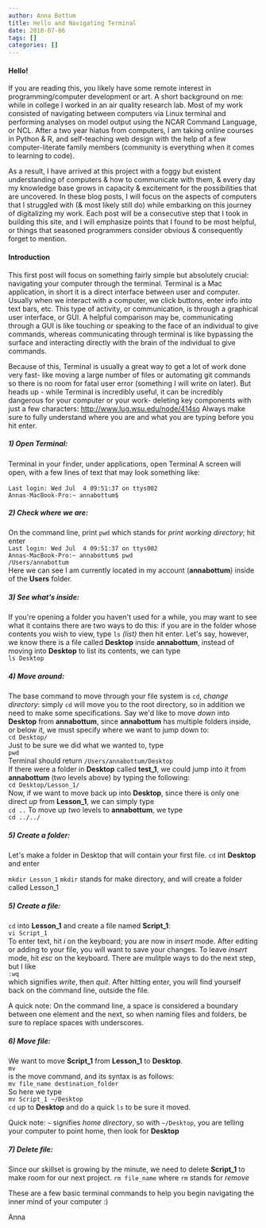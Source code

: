 ```yaml
---
author: Anna Bottum
title: Hello and Navigating Terminal
date: 2018-07-06
tags: []
categories: []
---
```


#### Hello!

If you are reading this, you likely have some remote interest in programming/computer development or art. A short background on me: while in college I worked in an air quality research lab. Most of my work consisted of navigating between computers via Linux terminal and performing analyses on model output using the NCAR Command Language, or NCL. After a two year hiatus from computers, I am taking online courses in Python & R, and self-teaching web design with the help of a few computer-literate family members (community is everything when it comes to learning to code).

As a result, I have arrived at this project with a foggy but existent understanding of computers & how to communicate with them, & every day my knowledge base grows in capacity & excitement for the possibilities that are uncovered. In these blog posts, I will focus on the aspects of computers that I struggled with (& most likely still do) while embarking on this journey of digitalizing my work. Each post will be a consecutive step that I took in building this site, and I will emphasize points that I found to be most helpful, or things that seasoned programmers consider obvious & consequently forget to mention.

#### Introduction
This first post will focus on something fairly simple but absolutely crucial: navigating your computer through the terminal. Terminal is a Mac application, in short it is a direct interface between user and computer. Usually when we interact with a computer, we click buttons, enter info into text bars, etc. This type of activity, or communication, is through a graphical user interface, or GUI. A helpful comparison may be, communicating through a GUI is like touching or speaking to the face of an individual to give commands, whereas communicating through terminal is like bypassing the surface and interacting directly with the brain of the individual to give commands.

Because of this, Terminal is usually a great way to get a lot of work done very fast- like moving a large number of files or automating git commands so there is no room for fatal user error (something I will write on later). But heads up - while Terminal is incredibly useful, it can be incredibly dangerous for your computer or your work- deleting key components with just a few characters: http://www.lug.wsu.edu/node/414so Always make sure to fully understand where you are and what you are typing before you hit enter.

##### 1) Open Terminal:
Terminal in your finder, under applications, open Terminal
A screen will open, with a few lines of text that may look something like:  
<br>
`Last login: Wed Jul  4 09:51:37 on ttys002`  
`Annas-MacBook-Pro:~ annabottum$`  

##### 2) Check where we are:
On the command line, print `pwd` which stands for *print working directory*; hit enter  
`Last login: Wed Jul  4 09:51:37 on ttys002`  
`Annas-MacBook-Pro:~ annabottum$ pwd`  
`/Users/annabottum`  
Here we can see I am currently located in my account (**annabottum**) inside of the **Users** folder.  

##### 3) See what's inside:  
If you're opening a folder you haven't used for a while, you may want to see what it contains there are two ways to do this: if you are in the folder whose contents you wish to view, type `ls` *(list)* then hit enter.
Let's say, however, we know there is a file called **Desktop** inside **annabottum**, instead of moving into **Desktop** to list its contents, we can type  
`ls Desktop`  

##### 4) Move around:
The base command to move through your file system is `cd`, *change directory*: simply `cd` will move you to the root directory, so in addition we need to make some specifications.
Say we'd like to move *down* into **Desktop** from **annabottum**, since **annabottum** has multiple folders inside, or below it, we must specify where we want to jump down to:  
`cd Desktop/`  
Just to be sure we did what we wanted to, type  
`pwd`  
Terminal should return  `/Users/annabottum/Desktop`  
If there were a folder in **Desktop** called **test_1**, we could jump into it from **annabottum** (two levels above) by typing the following:  
`cd Desktop/Lesson_1/`  
Now, if we want to move back up into **Desktop**, since there is only one direct *up* from **Lesson_1**, we can simply type  
`cd ..`
To move up *two* levels to **annabottum**, we type  
`cd ../../`  

##### 5) Create a folder:  
Let's make a folder in Desktop that will contain your first file. `cd` int **Desktop** and enter  

`mkdir Lesson_1`  `mkdir` stands for make directory, and will create a folder called Lesson_1

##### 5) Create a file:  
`cd` into **Lesson_1**
 and create a file named **Script_1**:  
 `vi Script_1`  
 To enter text, hit *i* on the keyboard; you are now in *insert* mode.
 After editing or adding to your file, you will want to save your changes. To leave *insert* mode, hit *esc* on the keyboard.
 There are mulitple ways to do the next step, but I like  
 `:wq`  
 which signifies *write*, then *quit*. After hitting enter, you will find yourself back on the command line, outside the file.

 A quick note: On the command line, a space is considered a boundary between one element and the next, so when naming files and folders, be sure to replace spaces with underscores.

##### 6) Move file:
We want to move **Script_1** from **Lesson_1** to **Desktop**.  
`mv`  
 is the move command, and its syntax is as follows:  
 `mv file_name destination_folder`  
So here we type  
`mv Script_1 ~/Desktop`  
`cd` up to **Desktop** and do a quick `ls` to be sure it moved.

Quick note: `~` signifies *home directory*, so with `~/Desktop`, you are telling your computer to point home, then look for **Desktop**   

##### 7) Delete file:
Since our skillset is growing by the minute, we need to delete **Script_1** to make room for our next project.
`rm file_name`  where `rm` stands for *remove*

These are a few basic terminal commands to help you begin navigating the inner mind of your computer :)

Anna
